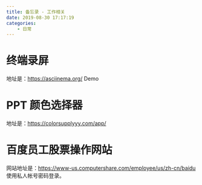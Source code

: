 ```yaml
---
title: 备忘录 - 工作相关
date: 2019-08-30 17:17:19
categories:
    - 日常
---
```


# 终端录屏

地址是：https://asciinema.org/
Demo
<script id="asciicast-107090" src="https://asciinema.org/a/107090.js" async></script>

# PPT 颜色选择器

地址是：https://colorsupplyyy.com/app/

# 百度员工股票操作网站

网站地址是：https://www-us.computershare.com/employee/us/zh-cn/baidu
使用私人帐号密码登录。
